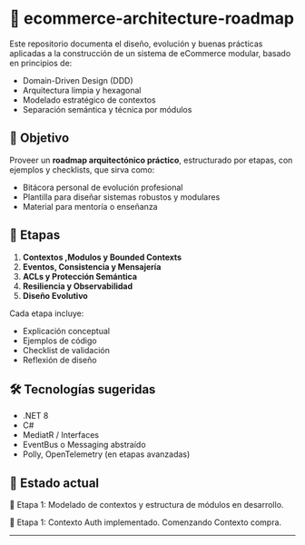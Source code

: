 
# 🛒 ecommerce-architecture-roadmap

Este repositorio documenta el diseño, evolución y buenas prácticas aplicadas a la construcción de un sistema de eCommerce modular, basado en principios de:

- Domain-Driven Design (DDD)
- Arquitectura limpia y hexagonal
- Modelado estratégico de contextos
- Separación semántica y técnica por módulos

## 🎯 Objetivo

Proveer un **roadmap arquitectónico práctico**, estructurado por etapas, con ejemplos y checklists, que sirva como:

- Bitácora personal de evolución profesional
- Plantilla para diseñar sistemas robustos y modulares
- Material para mentoría o enseñanza

## 🧭 Etapas

1. **Contextos ,Modulos y Bounded Contexts**
2. **Eventos, Consistencia y Mensajería**
3. **ACLs y Protección Semántica**
4. **Resiliencia y Observabilidad**
5. **Diseño Evolutivo**

Cada etapa incluye:
- Explicación conceptual
- Ejemplos de código
- Checklist de validación
- Reflexión de diseño

## 🛠 Tecnologías sugeridas

- .NET 8
- C#
- MediatR / Interfaces
- EventBus o Messaging abstraído
- Polly, OpenTelemetry (en etapas avanzadas)

## 🚧 Estado actual

📍 Etapa 1: Modelado de contextos y estructura de módulos en desarrollo.

📍 Etapa 1: Contexto Auth implementado. Comenzando Contexto compra.

---
